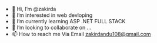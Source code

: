 - 👋 Hi, I’m @zakirda
- 👀 I’m interested in web devloping
- 🌱 I’m currently learning ASP .NET FULL STACK
- 💞️ I’m looking to collaborate on ...
- 📫 How to reach me Via Email zakirdandu108@gmail.com

<!---
zakirda/zakirda is a ✨ special ✨ repository because its `README.md` (this file) appears on your GitHub profile.
You can click the Preview link to take a look at your changes.
--->
